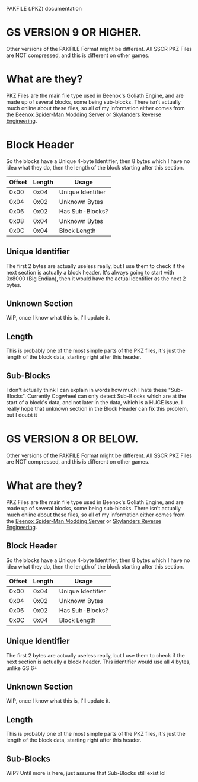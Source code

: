 PAKFILE (.PKZ) documentation
# GS VERSION 9 OR HIGHER.
Other versions of the PAKFILE Format might be different.
All SSCR PKZ Files are NOT compressed, and this is different on other games.
# What are they?
PKZ Files are the main file type used in Beenox's Goliath Engine, and are made up of several blocks, some being sub-blocks. There isn't actually much online about these files, so all of my information either comes from the 
[Beenox Spider-Man Modding Server](https://discord.gg/EvwSfyQz9Z) or [Skylanders Reverse Engineering](https://discord.gg/ZmZshRs5m3). 
# Block Header
So the blocks have a Unique 4-byte Identifier, then 8 bytes which I have no idea what they do, then the length of the block starting after this section.

| Offset    | Length | Usage |
| -------- | ------- | ----- |
| 0x00  | 0x04    | Unique Identifier |
| 0x04 | 0x02     | Unknown Bytes |
| 0x06 | 0x02     | Has Sub-Blocks? |
| 0x08 | 0x04     | Unknown Bytes |
| 0x0C    | 0x04    | Block Length |

## Unique Identifier
The first 2 bytes are actually useless really, but I use them to check if the next section is actually a block header. It's always going to start with 0x8000 (Big Endian), then it would have the actual identifier as the next 2 bytes.

## Unknown Section
WIP, once I know what this is, I'll update it.

## Length
This is probably one of the most simple parts of the PKZ files, it's just the length of the block data, starting right after this header.

## Sub-Blocks
I don't actually think I can explain in words how much I hate these "Sub-Blocks". Currently Cogwheel can only detect Sub-Blocks which are at the start of a block's data, and not later in the data, which is a HUGE issue. I really hope that unknown section in the Block Header can fix this problem, but I doubt it

# GS VERSION 8 OR BELOW.
Other versions of the PAKFILE Format might be different.
All SSCR PKZ Files are NOT compressed, and this is different on other games.
# What are they?
PKZ Files are the main file type used in Beenox's Goliath Engine, and are made up of several blocks, some being sub-blocks. There isn't actually much online about these files, so all of my information either comes from the 
[Beenox Spider-Man Modding Server](https://discord.gg/EvwSfyQz9Z) or [Skylanders Reverse Engineering](https://discord.gg/ZmZshRs5m3). 
## Block Header
So the blocks have a Unique 4-byte Identifier, then 8 bytes which I have no idea what they do, then the length of the block starting after this section.

| Offset    | Length | Usage |
| -------- | ------- | ----- |
| 0x00  | 0x04    | Unique Identifier |
| 0x04 | 0x02     | Unknown Bytes |
| 0x06 | 0x02     | Has Sub-Blocks? |
| 0x0C    | 0x04    | Block Length |

## Unique Identifier
The first 2 bytes are actually useless really, but I use them to check if the next section is actually a block header. This identifier would use all 4 bytes, unlike GS 6+

## Unknown Section
WIP, once I know what this is, I'll update it.

## Length
This is probably one of the most simple parts of the PKZ files, it's just the length of the block data, starting right after this header.

## Sub-Blocks
WIP? Until more is here, just assume that Sub-Blocks still exist lol
